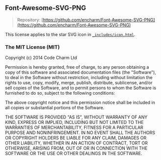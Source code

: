 ## Font-Awesome-SVG-PNG

> Repository: [https://github.com/encharm/Font-Awesome-SVG-PNG](https://github.com/encharm/Font-Awesome-SVG-PNG)

This license applies to the star SVG icon in [`_includes/icon.html`](https://github.com/AleksandrHovhannisyan/aleksandrhovhannisyan.com/blob/master/src/_includes/icon.html).

### The MIT License (MIT)

Copyright (c) 2014 Code Charm Ltd

Permission is hereby granted, free of charge, to any person obtaining a copy of
this software and associated documentation files (the "Software"), to deal in
the Software without restriction, including without limitation the rights to
use, copy, modify, merge, publish, distribute, sublicense, and/or sell copies of
the Software, and to permit persons to whom the Software is furnished to do so,
subject to the following conditions:

The above copyright notice and this permission notice shall be included in all
copies or substantial portions of the Software.

THE SOFTWARE IS PROVIDED "AS IS", WITHOUT WARRANTY OF ANY KIND, EXPRESS OR
IMPLIED, INCLUDING BUT NOT LIMITED TO THE WARRANTIES OF MERCHANTABILITY, FITNESS
FOR A PARTICULAR PURPOSE AND NONINFRINGEMENT. IN NO EVENT SHALL THE AUTHORS OR
COPYRIGHT HOLDERS BE LIABLE FOR ANY CLAIM, DAMAGES OR OTHER LIABILITY, WHETHER
IN AN ACTION OF CONTRACT, TORT OR OTHERWISE, ARISING FROM, OUT OF OR IN
CONNECTION WITH THE SOFTWARE OR THE USE OR OTHER DEALINGS IN THE SOFTWARE.
